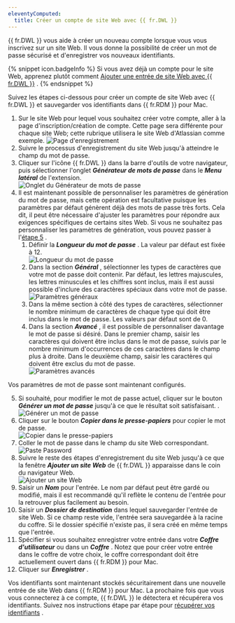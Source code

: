 ```yaml
---
eleventyComputed:
  title: Créer un compte de site Web avec {{ fr.DWL }}
---
```

{{ fr.DWL }} vous aide à créer un nouveau compte lorsque vous vous inscrivez sur un site Web. Il vous donne la possibilité de créer un mot de passe sécurisé et d'enregistrer vos nouveaux identifiants.  

{% snippet icon.badgeInfo %} 
Si vous avez déjà un compte pour le site Web, apprenez plutôt comment [Ajouter une entrée de site Web avec {{ fr.DWL }}](/fr/rdm/mac/dwl/using-devolutions-web-login/add-website-entry-dwl/) . 
{% endsnippet %}
 
Suivez les étapes ci-dessous pour créer un compte de site Web avec {{ fr.DWL }} et sauvegarder vos identifiants dans {{ fr.RDM }} pour Mac.  

1. Sur le site Web pour lequel vous souhaitez créer votre compte, aller à la page d'inscription/création de compte. Cette page sera différente pour chaque site Web; cette rubrique utilisera le site Web d'Atlassian comme exemple. 
![Page d'enregistrement](/img/fr/rdm/mac/RDMMac2023.png) 
1. Suivre le processus d'enregistrement du site Web jusqu'à atteindre le champ du mot de passe. 
1. Cliquer sur l'icône {{ fr.DWL }} dans la barre d'outils de votre navigateur, puis sélectionner l'onglet ***Générateur de mots de passe*** dans le ***Menu latéral*** de l'extension.  
![Onglet du Générateur de mots de passe](/img/fr/rdm/mac/RDMMac2024.png) 
1. Il est maintenant possible de personnaliser les paramètres de génération du mot de passe, mais cette opération est facultative puisque les paramètres par défaut génèrent déjà des mots de passe très forts. Cela dit, il peut être nécessaire d'ajuster les paramètres pour répondre aux exigences spécifiques de certains sites Web. Si vous ne souhaitez pas personnaliser les paramètres de génération, vous pouvez passer à l'<a href="#5">étape 5</a> . 
    1. Définir la ***Longueur du mot de passe*** . La valeur par défaut est fixée à 12.  
    ![Longueur du mot de passe](/img/fr/rdm/mac/RDMMac2025.png) 
    1. Dans la section ***Général*** , sélectionner les types de caractères que votre mot de passe doit contenir. Par défaut, les lettres majuscules, les lettres minuscules et les chiffres sont inclus, mais il est aussi possible d'inclure des caractères spéciaux dans votre mot de passe.  
    ![Paramètres généraux](/img/fr/rdm/mac/RDMMac2026.png) 
    1. Dans la même section à côté des types de caractères, sélectionner le nombre minimum de caractères de chaque type qui doit être inclus dans le mot de passe. Les valeurs par défaut sont de 0. 
    1. Dans la section ***Avancé*** , il est possible de personnaliser davantage le mot de passe si désiré. Dans le premier champ, saisir les caractères qui doivent être inclus dans le mot de passe, suivis par le nombre minimum d'occurrences de ces caractères dans le champ plus à droite. Dans le deuxième champ, saisir les caractères qui doivent être exclus du mot de passe.  
    ![Paramètres avancés](/img/fr/rdm/mac/RDMMac2027.png) 

Vos paramètres de mot de passe sont maintenant configurés. 

5. <a name="5"></a>Si souhaité, pour modifier le mot de passe actuel, cliquer sur le bouton ***Générer un mot de passe*** jusqu'à ce que le résultat soit satisfaisant.  .
![Générer un mot de passe](/img/fr/rdm/mac/RDMMac2028.png) 
1. Cliquer sur le bouton ***Copier dans le presse-papiers*** pour copier le mot de passe.  
![Copier dans le presse-papiers](/img/fr/rdm/mac/RDMMac2029.png) 
1. Coller le mot de passe dans le champ du site Web correspondant.  
![Paste Password](/img/fr/rdm/mac/RDMMac2031.png) 
1. Suivre le reste des étapes d'enregistrement du site Web jusqu'à ce que la fenêtre ***Ajouter un site Web*** de {{ fr.DWL }} apparaisse dans le coin du navigateur Web.  
![Ajouter un site Web](/img/fr/rdm/mac/RDMMac2030.png) 
1. Saisir un ***Nom*** pour l'entrée. Le nom par défaut peut être gardé ou modifié, mais il est recommandé qu'il reflète le contenu de l'entrée pour la retrouver plus facilement au besoin. 
1. Saisir un ***Dossier de destination*** dans lequel sauvegarder l'entrée de site Web. Si ce champ reste vide, l'entrée sera sauvegardée à la racine du coffre. Si le dossier spécifié n'existe pas, il sera créé en même temps que l'entrée. 
1. Spécifier si vous souhaitez enregistrer votre entrée dans votre ***Coffre d'utilisateur*** ou dans un ***Coffre*** . Notez que pour créer votre entrée dans le coffre de votre choix, le coffre correspondant doit être actuellement ouvert dans {{ fr.RDM }} pour Mac. 
1. Cliquer sur ***Enregistrer*** . 

Vos identifiants sont maintenant stockés sécuritairement dans une nouvelle entrée de site Web dans {{ fr.RDM }} pour Mac. La prochaine fois que vous vous connecterez à ce compte, {{ fr.DWL }} le détectera et récupérera vos identifiants. Suivez nos instructions étape par étape pour [récupérer vos identifiants](/fr/rdm/mac/dwl/using-devolutions-web-login/retrieve-credentials/) . 

